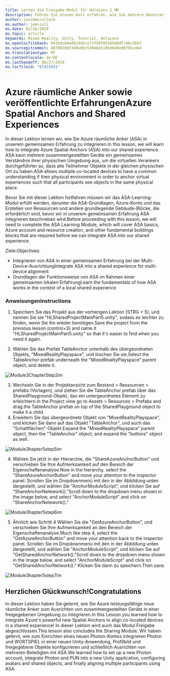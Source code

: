 ```yaml
---
title: Lernen die Freigabe-Modul für HoloLens 2 MR
description: Führen Sie diesen Kurs erfahren, wie Sie mehrere Benutzer freigegebene Umgebungen innerhalb einer HoloLens-2-Anwendung zu implementieren.
author: jessemcculloch
ms.author: jemccull
ms.date: 02/26/2019
ms.topic: article
keywords: Mixed Reality, Unity, Tutorial, HoloLens
ms.openlocfilehash: 941bdc64ed614d5ce71f58f05585d0dfc86c3bb7
ms.sourcegitcommit: d8700260f349a09c53948e519bd6d8ed6f9bc4b4
ms.translationtype: MT
ms.contentlocale: de-DE
ms.lasthandoff: 06/27/2019
ms.locfileid: "67415931"
---
```

# <a name="azure-spatial-anchors-and-shared-experiences"></a><span data-ttu-id="e6de0-104">Azure räumliche Anker sowie veröffentlichte Erfahrungen</span><span class="sxs-lookup"><span data-stu-id="e6de0-104">Azure Spatial Anchors and Shared Experiences</span></span>

<span data-ttu-id="e6de0-105">In dieser Lektion lernen wir, wie Sie Azure räumliche Anker (ASA) in unserem gemeinsamen Erfahrung zu integrieren.</span><span class="sxs-lookup"><span data-stu-id="e6de0-105">In this lesson, we will learn how to integrate Azure Spatial Anchors (ASA) into our shared experience.</span></span> <span data-ttu-id="e6de0-106">ASA kann mehrere zusammengestellten Geräte ein gemeinsames Verständnis ihrer physischen Umgebung aus, um die virtuellen Verankern durchgeführter so, dass alle Teilnehmer Objekte in der gleichen physischen Ort zu haben.</span><span class="sxs-lookup"><span data-stu-id="e6de0-106">ASA allows multiple co-located devices to have a common understanding if their physical environment in order to anchor virtual experiences such that all participants see objects in the same physical place.</span></span>

<span data-ttu-id="e6de0-107">Bevor Sie mit dieser Lektion fortfahren müssen wir das ASA-Learning-Modul erfüllt werden, darunter die ASA-Grundlagen, Azure-Konto und das Erstellen von Ressourcen und andere grundlegende Gebäude-Blöcke, die erforderlich sind, bevor wir in unserem gemeinsamen Erfahrung ASA integrieren beschrieben wird.</span><span class="sxs-lookup"><span data-stu-id="e6de0-107">Before proceeding with this lesson, we will need to complete the ASA Learning Module, which will cover ASA basics, Azure account and resource creation, and other fundamental buildings blocks that are required before we can integrate ASA into our shared experience.</span></span>

<span data-ttu-id="e6de0-108">Ziele:</span><span class="sxs-lookup"><span data-stu-id="e6de0-108">Objectives:</span></span>

- <span data-ttu-id="e6de0-109">Integrieren von ASA in einer gemeinsamen Erfahrung bei der Multi-Device-Ausrichtung</span><span class="sxs-lookup"><span data-stu-id="e6de0-109">Integrate ASA into a shared experience for multi-device alignment</span></span>
- <span data-ttu-id="e6de0-110">Grundlagen der Funktionsweise von ASA im Rahmen einer gemeinsamen lokalen Erfahrung</span><span class="sxs-lookup"><span data-stu-id="e6de0-110">Learn the fundamentals of how ASA works in the context of a local shared experience</span></span>

### <a name="instructions"></a><span data-ttu-id="e6de0-111">Anweisungen</span><span class="sxs-lookup"><span data-stu-id="e6de0-111">Instructions</span></span>

1. <span data-ttu-id="e6de0-112">Speichern Sie das Projekt aus der vorherigen Lektion (STRG + S), und nennen Sie sie "HLSharedProjectMainPart5.unity", sodass es leichter zu finden, wenn Sie ihn wieder benötigen.</span><span class="sxs-lookup"><span data-stu-id="e6de0-112">Save the project from the previous lesson (control+S) and name it "HLSharedProjectMainPart5.unity" so that it's easier to find when you need it again.</span></span>

2. <span data-ttu-id="e6de0-113">Wählen Sie das Prefab TableAnchor unterhalb des übergeordneten Objekts, "MixedRealityPlayspace", und löschen Sie sie.</span><span class="sxs-lookup"><span data-stu-id="e6de0-113">Select the TableAnchor prefab underneath  the "MixedRealityPlayspace" parent object, and delete it.</span></span>

![Module3Chapter5tep2im](images/module3chapter5step2im.PNG)



3.  <span data-ttu-id="e6de0-115">Wechseln Sie in der Projektansicht zum Bestand > Ressourcen > prefabs (Vorlagen), und ziehen Sie die TableAnchor prefab über das SharedPlayground-Objekt, das ein untergeordnetes Element zu erleichtern.</span><span class="sxs-lookup"><span data-stu-id="e6de0-115">In the Project view go to Assets > Resources > Prefabs and drag the TableAnchor prefab on top of the SharedPlayground object to make it a child.</span></span>
4.  <span data-ttu-id="e6de0-116">Erweitern Sie das übergeordnete Objekt von "MixedRealityPlayspace", und klicken Sie dann auf das Objekt "TableAnchor", und auch das "Schaltflächen"-Objekt.</span><span class="sxs-lookup"><span data-stu-id="e6de0-116">Expand the "MixedRealityPlayspace" parent object, then the "TableAnchor" object, and expand the "buttons" object as well.</span></span> 

![Module3hapter5step5im](images/module3chapter5step5im.PNG)

4. <span data-ttu-id="e6de0-118">Wählen Sie jetzt in der Hierarchie, die "ShareAzureAnchorButton" und verschieben Sie Ihre Aufmerksamkeit auf den Bereich der Eigenschaftenanalyse.</span><span class="sxs-lookup"><span data-stu-id="e6de0-118">Now in the hierarchy, select the "ShareAzureAnchorButton" and move your attention to the inspector panel.</span></span> <span data-ttu-id="e6de0-119">Scrollen Sie im Dropdownmenü mit den in der Abbildung unten dargestellt, und wählen Sie "AnchorModuleScript", und klicken Sie auf "ShareAnchorNetework()."</span><span class="sxs-lookup"><span data-stu-id="e6de0-119">Scroll down to the dropdown menu shown in the image below, and select "AnchorModuleScript" and click on "ShareAnchorNetework()."</span></span>

![Module3hapter5step6im](images/module3chapter5step6im.PNG)

5. <span data-ttu-id="e6de0-121">Ähnlich wie Schritt 4 Wählen Sie die "GetAzureAnchorButton", und verschieben Sie Ihre Aufmerksamkeit an den Bereich der Eigenschaftenanalyse.</span><span class="sxs-lookup"><span data-stu-id="e6de0-121">Much like step 4, select the "GetAzureAnchorButton" and move your attention back to the inspector panel.</span></span> <span data-ttu-id="e6de0-122">Scrollen Sie im Dropdownmenü mit den in der Abbildung unten dargestellt, und wählen Sie "AnchorModuleScript", und klicken Sie auf "GetSharedAnchorNetwork()."</span><span class="sxs-lookup"><span data-stu-id="e6de0-122">Scroll down to the dropdown menu shown in the image below, and select "AnchorModuleScript" and click on "GetSharedAnchorNetwork()."</span></span> <span data-ttu-id="e6de0-123">Klicken Sie dann zu speichern.</span><span class="sxs-lookup"><span data-stu-id="e6de0-123">Then save.</span></span>

![Module3hapter5step7im](images/module3chapter5step7im.PNG)




## <a name="congratulations"></a><span data-ttu-id="e6de0-125">Herzlichen Glückwunsch!</span><span class="sxs-lookup"><span data-stu-id="e6de0-125">Congratulations</span></span>

<span data-ttu-id="e6de0-126">In dieser Lektion haben Sie gelernt, wie Sie Azure leistungsfähige neue räumliche Anker zum Ausrichten von zusammengestellten Geräte in einer freigegebenen Umgebung zu integrieren.</span><span class="sxs-lookup"><span data-stu-id="e6de0-126">In this Lesson you learned how to integrate Azure's powerful new Spatial Anchors to align co-located devices in a shared experience!</span></span> <span data-ttu-id="e6de0-127">In dieser Lektion wird auch das Modul Freigabe abgeschlossen.</span><span class="sxs-lookup"><span data-stu-id="e6de0-127">This lesson also concludes the Sharing Module.</span></span> <span data-ttu-id="e6de0-128">Wir haben gelernt, wie zum Einrichten eines neuen Photon-Kontos integrieren Photon und WORTSPIEL in einer neuen Unity-Anwendung, Profilbild und freigegebene Objekte konfigurieren und schließlich Ausrichten von mehreren Beteiligten mit ASA.</span><span class="sxs-lookup"><span data-stu-id="e6de0-128">We learned how to set up a new Photon account, integrate Photon and PUN into a new Unity application, configuring avatars and shared objects, and finally aligning multiple participants using ASA.</span></span> 

